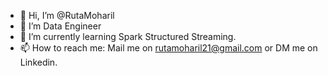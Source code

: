 - 👋 Hi, I’m @RutaMoharil
- 👀 I’m Data Engineer 
- 🌱 I’m currently learning  Spark Structured Streaming.
- 📫 How to reach me: Mail me on rutamoharil21@gmail.com or DM me on Linkedin.


<!---
RutaMoharil/RutaMoharil is a ✨ special ✨ repository because its `README.md` (this file) appears on your GitHub profile.
You can click the Preview link to take a look at your changes.
--->
